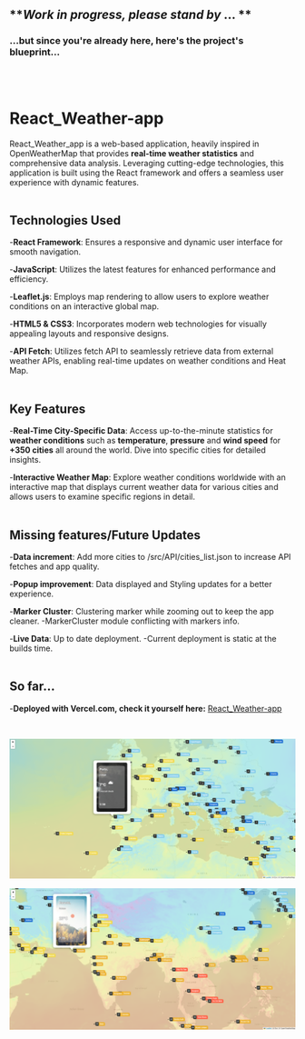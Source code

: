 ## **_Work in progress, please stand by_ ... **

### ...but since you're already here, here's the project's blueprint...

<br>
<br>

# React_Weather-app

React_Weather_app is a web-based application, heavily inspired in OpenWeatherMap that provides **real-time weather statistics** and comprehensive data analysis. Leveraging cutting-edge technologies, this application is built using the React framework and offers a seamless user experience with dynamic features.
<br>
<br>

## Technologies Used
-**React Framework**: Ensures a responsive and dynamic user interface for smooth navigation.

-**JavaScript**: Utilizes the latest features for enhanced performance and efficiency.

-**Leaflet.js**: Employs map rendering to allow users to explore weather conditions on an interactive global map.

-**HTML5 & CSS3**: Incorporates modern web technologies for visually appealing layouts and responsive designs.

-**API Fetch**: Utilizes fetch API to seamlessly retrieve data from external weather APIs, enabling real-time updates on weather conditions and Heat Map.
<br>
<br>

## Key Features
-**Real-Time City-Specific Data**: Access up-to-the-minute statistics for **weather conditions** such as **temperature**, **pressure** and **wind speed** for **+350 cities** all around the world. Dive into specific cities for detailed insights.

-**Interactive Weather Map**: Explore weather conditions worldwide with an interactive map that displays current weather data for various cities and allows users to examine specific regions in detail.
<br>
<br>

## Missing features/Future Updates
-**Data increment**: Add more cities to /src/API/cities_list.json to increase API fetches and app quality.

-**Popup improvement**: Data displayed and Styling updates for a better experience.

-**Marker Cluster**: Clustering marker while zooming out to keep the app cleaner. 
    -MarkerCluster module conflicting with markers info.

-**Live Data**: Up to date deployment.
    -Current deployment is static at the builds time.
<br>
<br>

## So far... 

-**Deployed with Vercel.com, check it yourself here:** [React_Weather-app](https://react-weather-app-eight-pied.vercel.app/)

<br>

![image](https://github.com/NunoSousa9/React_Weather-app/blob/main/ScreenShot.png?raw=true)


![image](https://github.com/NunoSousa9/React_Weather-app/blob/main/ScreenShotAsia.png?raw=true)

